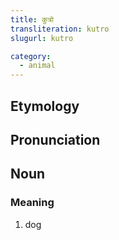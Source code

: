 ```yaml
---
title: कुत्रो
transliteration: kutro
slugurl: kutro

category: 
  - animal
---
```


## Etymology

## Pronunciation

## Noun
### Meaning
1. dog